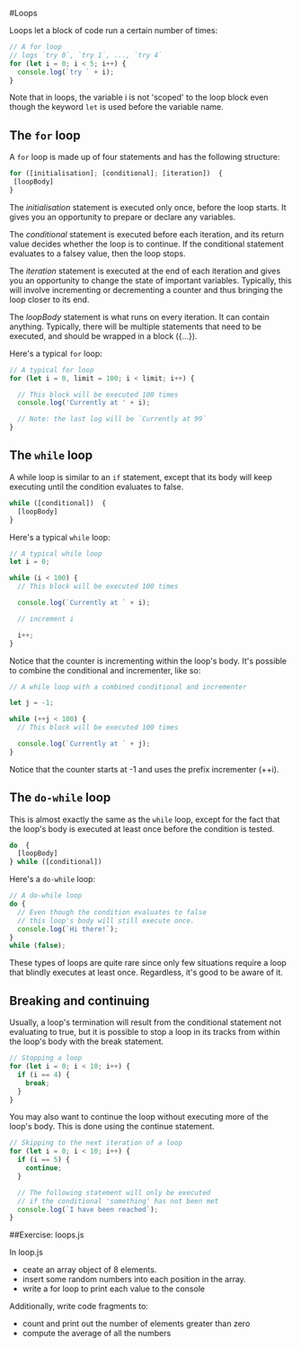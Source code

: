 #Loops

Loops let a block of code run a certain number of times:

```javascript
// A for loop
// logs `try 0`, `try 1`, ..., `try 4`
for (let i = 0; i < 5; i++) {
  console.log(`try ` + i);
}
```

Note that in loops, the variable i is not 'scoped' to the loop block even though the keyword `let` is used before the variable name.

## The `for` loop

A `for` loop is made up of four statements and has the following structure:

```javascript
for ([initialisation]; [conditional]; [iteration])  {
 [loopBody]
}
```

The _initialisation_ statement is executed only once, before the loop starts. It gives you an opportunity to prepare or declare any variables.

The _conditional_ statement is executed before each iteration, and its return value decides whether the loop is to continue. If the conditional statement evaluates to a falsey value, then the loop stops.

The _iteration_ statement is executed at the end of each iteration and gives you an opportunity to change the state of important variables. Typically, this will involve incrementing or decrementing a counter and thus bringing the loop closer to its end.

The _loopBody_ statement is what runs on every iteration. It can contain anything. Typically, there will be multiple statements that need to be executed, and should be wrapped in a block ({...}).

Here's a typical `for` loop:

```javascript
// A typical for loop
for (let i = 0, limit = 100; i < limit; i++) {

  // This block will be executed 100 times
  console.log('Currently at ' + i);

  // Note: the last log will be `Currently at 99`
}
```

## The `while` loop

A while loop is similar to an `if` statement, except that its body will keep executing until the condition evaluates to false.

```javascript
while ([conditional])  {
  [loopBody]
}
```

Here's a typical `while` loop:

```javascript
// A typical while loop
let i = 0;

while (i < 100) {
  // This block will be executed 100 times

  console.log(`Currently at ` + i);

  // increment i

  i++;
}
```

Notice that the counter is incrementing within the loop's body. It's possible to combine the conditional and incrementer, like so:

```javascript
// A while loop with a combined conditional and incrementer

let j = -1;

while (++j < 100) {
  // This block will be executed 100 times

  console.log(`Currently at ` + j);
}
```

Notice that the counter starts at -1 and uses the prefix incrementer (++i).

## The `do-while` loop

This is almost exactly the same as the `while` loop, except for the fact that the loop's body is executed at least once before the condition is tested.

```javascript
do  {
  [loopBody]
} while ([conditional])
```
Here's a `do-while` loop:

```javascript
// A do-while loop
do {
  // Even though the condition evaluates to false
  // this loop's body will still execute once.
  console.log(`Hi there!`);
}
while (false);
```

These types of loops are quite rare since only few situations require a loop that blindly executes at least once. Regardless, it's good to be aware of it.

## Breaking and continuing

Usually, a loop's termination will result from the conditional statement not evaluating to true, but it is possible to stop a loop in its tracks from within the loop's body with the break statement.

```javascript
// Stopping a loop
for (let i = 0; i < 10; i++) {
  if (i == 4) {
    break;
  }
}
```

You may also want to continue the loop without executing more of the loop's body. This is done using the continue statement.

```javascript
// Skipping to the next iteration of a loop
for (let i = 0; i < 10; i++) {
  if (i == 5) {
    continue;
  }

  // The following statement will only be executed
  // if the conditional 'something' has not been met
  console.log(`I have been reached`);
}

```

##Exercise: loops.js

In loop.js 

- ceate an array object of 8 elements. 
- insert some random numbers into each position in the array. 
- write a for loop to print each value to the console

Additionally, write code fragments to:

- count and print out the number of elements greater than zero
- compute the average of all the numbers

